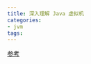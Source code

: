 ```yaml
---
title: 深入理解 Java 虚拟机
categories: 
- jvm
tags:
---
```



[参考](http://www.importnew.com/30756.html)



